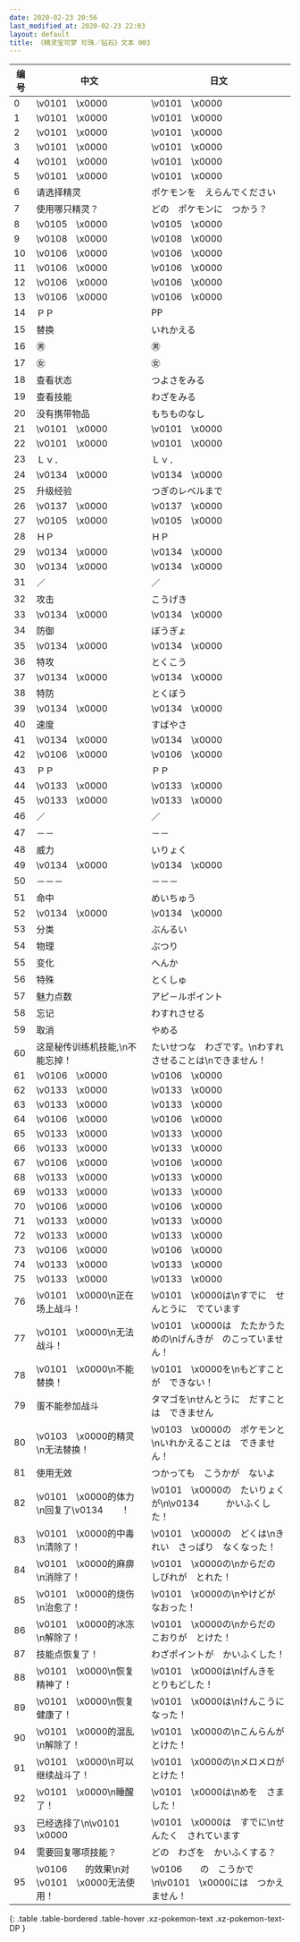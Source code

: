 ```yaml
---
date: 2020-02-23 20:56
last_modified_at: 2020-02-23 22:03
layout: default
title: 《精灵宝可梦 珍珠／钻石》文本 003
---
```

| 编号 | 中文 | 日文 |
| ---- | ---- | ---- |
| 0 | \v0101　\x0000 | \v0101　\x0000 |
| 1 | \v0101　\x0000 | \v0101　\x0000 |
| 2 | \v0101　\x0000 | \v0101　\x0000 |
| 3 | \v0101　\x0000 | \v0101　\x0000 |
| 4 | \v0101　\x0000 | \v0101　\x0000 |
| 5 | \v0101　\x0000 | \v0101　\x0000 |
| 6 | 请选择精灵 | ポケモンを　えらんでください |
| 7 | 使用哪只精灵？ | どの　ポケモンに　つかう？ |
| 8 | \v0105　\x0000 | \v0105　\x0000 |
| 9 | \v0108　\x0000 | \v0108　\x0000 |
| 10 | \v0106　\x0000 | \v0106　\x0000 |
| 11 | \v0106　\x0000 | \v0106　\x0000 |
| 12 | \v0106　\x0000 | \v0106　\x0000 |
| 13 | \v0106　\x0000 | \v0106　\x0000 |
| 14 | ＰＰ | PP |
| 15 | 替换 | いれかえる |
| 16 | ㊚ | ㊚ |
| 17 | ㊛ | ㊛ |
| 18 | 查看状态 | つよさをみる |
| 19 | 查看技能 | わざをみる |
| 20 | 没有携带物品 | もちものなし |
| 21 | \v0101　\x0000 | \v0101　\x0000 |
| 22 | \v0101　\x0000 | \v0101　\x0000 |
| 23 | Ｌｖ． | Ｌｖ． |
| 24 | \v0134　\x0000 | \v0134　\x0000 |
| 25 | 升级经验 | つぎのレベルまで |
| 26 | \v0137　\x0000 | \v0137　\x0000 |
| 27 | \v0105　\x0000 | \v0105　\x0000 |
| 28 | ＨＰ | ＨＰ |
| 29 | \v0134　\x0000 | \v0134　\x0000 |
| 30 | \v0134　\x0000 | \v0134　\x0000 |
| 31 | ／ | ／ |
| 32 | 攻击 | こうげき |
| 33 | \v0134　\x0000 | \v0134　\x0000 |
| 34 | 防御 | ぼうぎょ |
| 35 | \v0134　\x0000 | \v0134　\x0000 |
| 36 | 特攻 | とくこう |
| 37 | \v0134　\x0000 | \v0134　\x0000 |
| 38 | 特防 | とくぼう |
| 39 | \v0134　\x0000 | \v0134　\x0000 |
| 40 | 速度 | すばやさ |
| 41 | \v0134　\x0000 | \v0134　\x0000 |
| 42 | \v0106　\x0000 | \v0106　\x0000 |
| 43 | ＰＰ | ＰＰ |
| 44 | \v0133　\x0000 | \v0133　\x0000 |
| 45 | \v0133　\x0000 | \v0133　\x0000 |
| 46 | ／ | ／ |
| 47 | －－ | －－ |
| 48 | 威力 | いりょく |
| 49 | \v0134　\x0000 | \v0134　\x0000 |
| 50 | －－－ | －－－ |
| 51 | 命中 | めいちゅう |
| 52 | \v0134　\x0000 | \v0134　\x0000 |
| 53 | 分类 | ぶんるい |
| 54 | 物理 | ぶつり |
| 55 | 变化 | へんか |
| 56 | 特殊 | とくしゅ |
| 57 | 魅力点数 | アピ－ルポイント |
| 58 | 忘记 | わすれさせる |
| 59 | 取消 | やめる |
| 60 | 这是秘传训练机技能,\n不能忘掉！ | たいせつな　わざです。\nわすれさせることは\nできません！ |
| 61 | \v0106　\x0000 | \v0106　\x0000 |
| 62 | \v0133　\x0000 | \v0133　\x0000 |
| 63 | \v0133　\x0000 | \v0133　\x0000 |
| 64 | \v0106　\x0000 | \v0106　\x0000 |
| 65 | \v0133　\x0000 | \v0133　\x0000 |
| 66 | \v0133　\x0000 | \v0133　\x0000 |
| 67 | \v0106　\x0000 | \v0106　\x0000 |
| 68 | \v0133　\x0000 | \v0133　\x0000 |
| 69 | \v0133　\x0000 | \v0133　\x0000 |
| 70 | \v0106　\x0000 | \v0106　\x0000 |
| 71 | \v0133　\x0000 | \v0133　\x0000 |
| 72 | \v0133　\x0000 | \v0133　\x0000 |
| 73 | \v0106　\x0000 | \v0106　\x0000 |
| 74 | \v0133　\x0000 | \v0133　\x0000 |
| 75 | \v0133　\x0000 | \v0133　\x0000 |
| 76 | \v0101　\x0000\n正在场上战斗！ | \v0101　\x0000は\nすでに　せんとうに　でています |
| 77 | \v0101　\x0000\n无法战斗！ | \v0101　\x0000は　たたかうための\nげんきが　のこっていません！ |
| 78 | \v0101　\x0000\n不能替换！ | \v0101　\x0000を\nもどすことが　できない！ |
| 79 | 蛋不能参加战斗 | タマゴを\nせんとうに　だすことは　できません |
| 80 | \v0103　\x0000的精灵\n无法替换！ | \v0103　\x0000の　ポケモンと　\nいれかえることは　できません！ |
| 81 | 使用无效 | つかっても　こうかが　ないよ |
| 82 | \v0101　\x0000的体力\n回复了\v0134　　！ | \v0101　\x0000の　たいりょくが\n\v0134　　　かいふくした！ |
| 83 | \v0101　\x0000的中毒\n清除了！ | \v0101　\x0000の　どくは\nきれい　さっぱり　なくなった！ |
| 84 | \v0101　\x0000的麻痹\n消除了！ | \v0101　\x0000の\nからだの　しびれが　とれた！ |
| 85 | \v0101　\x0000的烧伤\n治愈了！ | \v0101　\x0000の\nやけどが　なおった！ |
| 86 | \v0101　\x0000的冰冻\n解除了！ | \v0101　\x0000の\nからだの　こおりが　とけた！ |
| 87 | 技能点恢复了！ | わざポイントが　かいふくした！　 |
| 88 | \v0101　\x0000\n恢复精神了！ | \v0101　\x0000は\nげんきを　とりもどした！ |
| 89 | \v0101　\x0000\n恢复健康了！ | \v0101　\x0000は\nけんこうに　なった！ |
| 90 | \v0101　\x0000的混乱\n解除了！ | \v0101　\x0000の\nこんらんが　とけた！ |
| 91 | \v0101　\x0000\n可以继续战斗了！ | \v0101　\x0000の\nメロメロが　とけた！ |
| 92 | \v0101　\x0000\n睡醒了！ | \v0101　\x0000は\nめを　さました！ |
| 93 | 已经选择了\n\v0101　\x0000 | \v0101　\x0000は　すでに\nせんたく　されています |
| 94 | 需要回复哪项技能？ | どの　わざを　かいふくする？ |
| 95 | \v0106　　的效果\n对\v0101　\x0000无法使用！ | \v0106　　の　こうかで\n\v0101　\x0000には　つかえません！ |
{: .table .table-bordered .table-hover .xz-pokemon-text .xz-pokemon-text-DP }